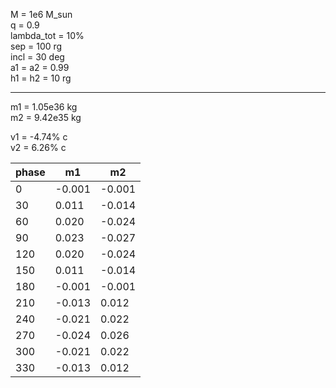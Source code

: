 M = 1e6 M_sun       \
q = 0.9             \
lambda_tot = 10%    \
sep = 100 rg        \
incl = 30 deg       \
a1 = a2 = 0.99      \
h1 = h2 = 10 rg   

---

m1 = 1.05e36 kg    \
m2 = 9.42e35 kg

v1 = -4.74% c      \
v2 =  6.26% c

| phase |   m1   |   m2   |
|-------|--------|--------|
|     0 | -0.001 | -0.001 |
|    30 |  0.011 | -0.014 |
|    60 |  0.020 | -0.024 |
|    90 |  0.023 | -0.027 |
|   120 |  0.020 | -0.024 |
|   150 |  0.011 | -0.014 |
|   180 | -0.001 | -0.001 |
|   210 | -0.013 |  0.012 |
|   240 | -0.021 |  0.022 |
|   270 | -0.024 |  0.026 |
|   300 | -0.021 |  0.022 |
|   330 | -0.013 |  0.012 |



